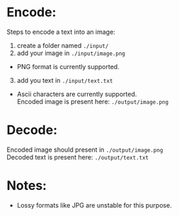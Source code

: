# Encode:
Steps to encode a text into an image:
1. create a folder named `./input/`
2. add your image in `./input/image.png`
- PNG format is currently supported.
3. add you text in `./input/text.txt`
* Ascii characters are currently supported.
\
Encoded image is present here: `./output/image.png`

# Decode:
Encoded image should present in `./output/image.png`
\
Decoded text is present here: `./output/text.txt`

# Notes:
   - Lossy formats like JPG are unstable for this purpose.